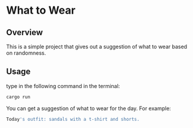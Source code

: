 # What to Wear

## Overview

This is a simple project that gives out a suggestion of what to wear based on randomness.

## Usage

type in the following command in the terminal:

```bash
cargo run
```

You can get a suggestion of what to wear for the day. For example:

```bash
Today's outfit: sandals with a t-shirt and shorts.
```
